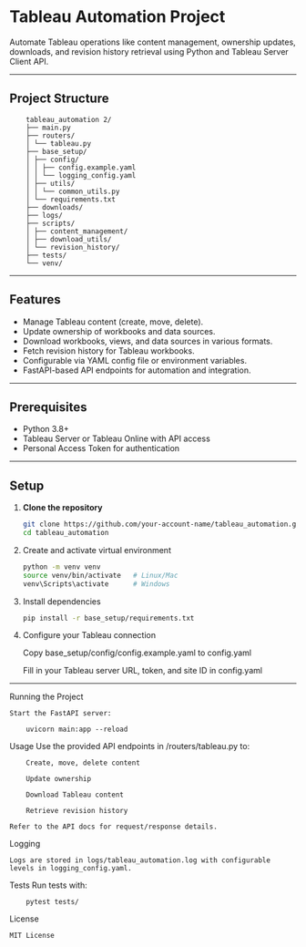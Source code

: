 # Tableau Automation Project

Automate Tableau operations like content management, ownership updates, downloads, and revision history retrieval using Python and Tableau Server Client API.

---

## Project Structure

```plaintext
    tableau_automation 2/
    ├── main.py
    ├── routers/
    │ └── tableau.py
    ├── base_setup/
    │ ├── config/
    │ │ ├── config.example.yaml
    │ │ └── logging_config.yaml
    │ ├── utils/
    │ │ └── common_utils.py
    │ └── requirements.txt
    ├── downloads/
    ├── logs/
    ├── scripts/
    │ ├── content_management/
    │ ├── download_utils/
    │ └── revision_history/
    ├── tests/
    └── venv/
```



---

## Features

- Manage Tableau content (create, move, delete).
- Update ownership of workbooks and data sources.
- Download workbooks, views, and data sources in various formats.
- Fetch revision history for Tableau workbooks.
- Configurable via YAML config file or environment variables.
- FastAPI-based API endpoints for automation and integration.

---

## Prerequisites

- Python 3.8+
- Tableau Server or Tableau Online with API access
- Personal Access Token for authentication

---

## Setup

1. **Clone the repository**

    ```bash
    git clone https://github.com/your-account-name/tableau_automation.git
    cd tableau_automation
    ``` 


2. Create and activate virtual environment

    ```bash
    python -m venv venv
    source venv/bin/activate   # Linux/Mac
    venv\Scripts\activate      # Windows
    ```

3. Install dependencies

    ```bash
    pip install -r base_setup/requirements.txt
    ```


4. Configure your Tableau connection

    Copy base_setup/config/config.example.yaml to config.yaml

    Fill in your Tableau server URL, token, and site ID in config.yaml

---
 
 
Running the Project

    Start the FastAPI server:

        uvicorn main:app --reload


Usage
    Use the provided API endpoints in /routers/tableau.py to:

        Create, move, delete content

        Update ownership

        Download Tableau content

        Retrieve revision history

    Refer to the API docs for request/response details.


Logging

    Logs are stored in logs/tableau_automation.log with configurable levels in logging_config.yaml.


Tests
    Run tests with:
    
        pytest tests/


License

    MIT License
